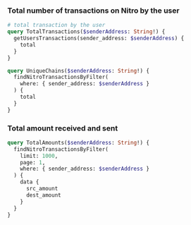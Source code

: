 ### Total number of transactions on Nitro by the user

```graphQL
# total transaction by the user
query TotalTransactions($senderAddress: String!) {
  getUsersTransactions(sender_address: $senderAddress) {
    total
  }
}

query UniqueChains($senderAddress: String!) {
  findNitroTransactionsByFilter(
    where: { sender_address: $senderAddress }
  ) {
    total
  }
}


```




### Total amount received and sent

```graphQL
query TotalAmounts($senderAddress: String!) {
  findNitroTransactionsByFilter(
    limit: 1000,
    page: 1,
    where: { sender_address: $senderAddress }
  ) {
    data {
      src_amount
      dest_amount
    }
  }
}

```



###

```graphQL

```



###

```graphQL

```



###

```graphQL

```



###

```graphQL

```




###

```graphQL

```
